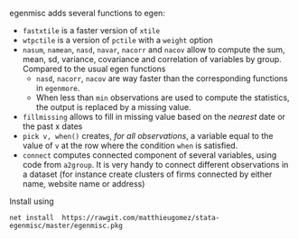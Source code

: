 egenmisc adds several functions to egen:
- `fastxtile` is a faster version of `xtile`
- `wtpctile` is a version of `pctile` with a `weight` option
- `nasum`, `namean`, `nasd`, `navar`,   `nacorr` and `nacov` allow to compute the sum, mean, sd, variance, covariance and correlation of variables by group. Compared to the usual egen functions
	- `nasd`, `nacorr`, `nacov` are way faster than the corresponding functions in `egenmore`.
	- When less than `min` observations are used to compute the statistics, the output is replaced by a missing value.
- `fillmissing` allows to fill in missing value based on the *nearest* date or the past x dates
- `pick v, when()` creates, *for all observations*, a variable equal to the value of `v` at the row where the condition `when` is satisfied. 
- `connect` computes connected component of several variables, using code from `a2group`. It is very handy to connect different observations in a dataset (for instance create clusters of firms connected by either name, website name or address)


Install using 
```
net install  https://rawgit.com/matthieugomez/stata-egenmisc/master/egenmisc.pkg
```